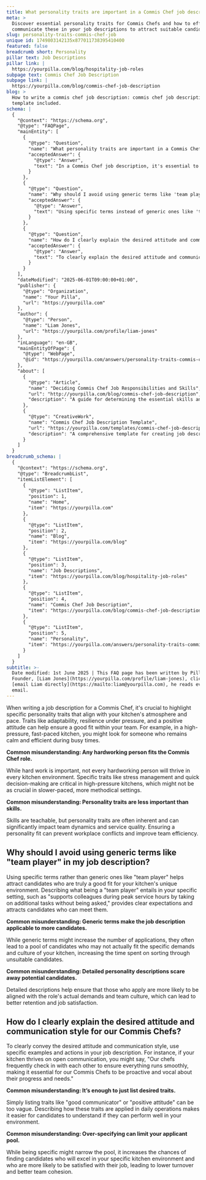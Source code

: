 ```yaml
---
title: What personality traits are important in a Commis Chef job description?
meta: >
  Discover essential personality traits for Commis Chefs and how to effectively
  communicate these in your job descriptions to attract suitable candidates.
slug: personality-traits-commis-chef-job
unique id: 1749803142135x877011738395410400
featured: false
breadcrumb short: Personality
pillar text: Job Descriptions
pillar link: |
  https://yourpilla.com/blog/hospitality-job-roles
subpage text: Commis Chef Job Description
subpage link: |
  https://yourpilla.com/blog/commis-chef-job-description
blog: >
  How to write a commis chef job description: commis chef job description
  template included.
schema: |
  {
    "@context": "https://schema.org",
    "@type": "FAQPage",
    "mainEntity": [
      {
        "@type": "Question",
        "name": "What personality traits are important in a Commis Chef job description?",
        "acceptedAnswer": {
          "@type": "Answer",
          "text": "In a Commis Chef job description, it's essential to highlight personality traits that match the kitchen's pace and atmosphere. Traits such as adaptability, resilience under pressure, and a positive attitude are crucial. For high-pressure, fast-paced kitchens, traits like remaining calm and efficient during busy times are important. Additionally, it is important to note that while skills are teachable, personality traits are often inherent and significantly impact team dynamics and service quality."
        }
      },
      {
        "@type": "Question",
        "name": "Why should I avoid using generic terms like 'team player' in my job description?",
        "acceptedAnswer": {
          "@type": "Answer",
          "text": "Using specific terms instead of generic ones like 'team player' in your job description helps attract candidates who genuinely fit your kitchen's unique environment. Specific descriptors provide clear expectations and attract candidates who can meet them, preventing the influx of unsuitable candidates and saving time sorting through them."
        }
      },
      {
        "@type": "Question",
        "name": "How do I clearly explain the desired attitude and communication style for our Commis Chefs?",
        "acceptedAnswer": {
          "@type": "Answer",
          "text": "To clearly explain the desired attitude and communication style for Commis Chefs, use specific examples and actions in your job description. For instance, if open communication is vital in your kitchen, describe how Commis Chefs should proactively and vocally check in with colleagues to ensure smooth operations. Being specific in describing these traits helps candidates understand the expectations and determine if they can perform well in your environment."
        }
      }
    ],
    "dateModified": "2025-06-01T09:00:00+01:00",
    "publisher": {
      "@type": "Organization",
      "name": "Your Pilla",
      "url": "https://yourpilla.com"
    },
    "author": {
      "@type": "Person",
      "name": "Liam Jones",
      "url": "https://yourpilla.com/profile/liam-jones"
    },
    "inLanguage": "en-GB",
    "mainEntityOfPage": {
      "@type": "WebPage",
      "@id": "https://yourpilla.com/answers/personality-traits-commis-chef-job"
    },
    "about": [
      {
        "@type": "Article",
        "name": "Deciding Commis Chef Job Responsibilities and Skills",
        "url": "http://yourpilla.com/blog/commis-chef-job-description",
        "description": "A guide for determining the essential skills and responsibilities for a Commis Chef, aiding in the creation of effective job descriptions."
      },
      {
        "@type": "CreativeWork",
        "name": "Commis Chef Job Description Template",
        "url": "https://yourpilla.com/templates/commis-chef-job-description",
        "description": "A comprehensive template for creating job descriptions for Commis Chefs, including details on required skills and personality traits."
      }
    ]
  }
breadcrumb_schema: |
  {
    "@context": "https://schema.org",
    "@type": "BreadcrumbList",
    "itemListElement": [
      {
        "@type": "ListItem",
        "position": 1,
        "name": "Home",
        "item": "https://yourpilla.com"
      },
      {
        "@type": "ListItem",
        "position": 2,
        "name": "Blog",
        "item": "https://yourpilla.com/blog"
      },
      {
        "@type": "ListItem",
        "position": 3,
        "name": "Job Descriptions",
        "item": "https://yourpilla.com/blog/hospitality-job-roles"
      },
      {
        "@type": "ListItem",
        "position": 4,
        "name": "Commis Chef Job Description",
        "item": "https://yourpilla.com/blog/commis-chef-job-description"
      },
      {
        "@type": "ListItem",
        "position": 5,
        "name": "Personality",
        "item": "https://yourpilla.com/answers/personality-traits-commis-chef-job"
      }
    ]
  }
subtitle: >-
  Date modified: 1st June 2025 | This FAQ page has been written by Pilla
  Founder, [Liam Jones](https://yourpilla.com/profile/liam-jones), click to
  [email Liam directly](https://mailto:liam@yourpilla.com), he reads every
  email.
---
```

When writing a job description for a Commis Chef, it's crucial to highlight specific personality traits that align with your kitchen's atmosphere and pace. Traits like adaptability, resilience under pressure, and a positive attitude can help ensure a good fit within your team. For example, in a high-pressure, fast-paced kitchen, you might look for someone who remains calm and efficient during busy times.

**Common misunderstanding: Any hardworking person fits the Commis Chef role.**

While hard work is important, not every hardworking person will thrive in every kitchen environment. Specific traits like stress management and quick decision-making are critical in high-pressure kitchens, which might not be as crucial in slower-paced, more methodical settings.

**Common misunderstanding: Personality traits are less important than skills.**

Skills are teachable, but personality traits are often inherent and can significantly impact team dynamics and service quality. Ensuring a personality fit can prevent workplace conflicts and improve team efficiency.

## Why should I avoid using generic terms like "team player" in my job description?

Using specific terms rather than generic ones like "team player" helps attract candidates who are truly a good fit for your kitchen's unique environment. Describing what being a "team player" entails in your specific setting, such as "supports colleagues during peak service hours by taking on additional tasks without being asked," provides clear expectations and attracts candidates who can meet them.

**Common misunderstanding: Generic terms make the job description applicable to more candidates.**

While generic terms might increase the number of applications, they often lead to a pool of candidates who may not actually fit the specific demands and culture of your kitchen, increasing the time spent on sorting through unsuitable candidates.

**Common misunderstanding: Detailed personality descriptions scare away potential candidates.**

Detailed descriptions help ensure that those who apply are more likely to be aligned with the role's actual demands and team culture, which can lead to better retention and job satisfaction.

## How do I clearly explain the desired attitude and communication style for our Commis Chefs?

To clearly convey the desired attitude and communication style, use specific examples and actions in your job description. For instance, if your kitchen thrives on open communication, you might say, "Our chefs frequently check in with each other to ensure everything runs smoothly, making it essential for our Commis Chefs to be proactive and vocal about their progress and needs."

**Common misunderstanding: It’s enough to just list desired traits.**

Simply listing traits like "good communicator" or "positive attitude" can be too vague. Describing how these traits are applied in daily operations makes it easier for candidates to understand if they can perform well in your environment.

**Common misunderstanding: Over-specifying can limit your applicant pool.**

While being specific might narrow the pool, it increases the chances of finding candidates who will excel in your specific kitchen environment and who are more likely to be satisfied with their job, leading to lower turnover and better team cohesion.
